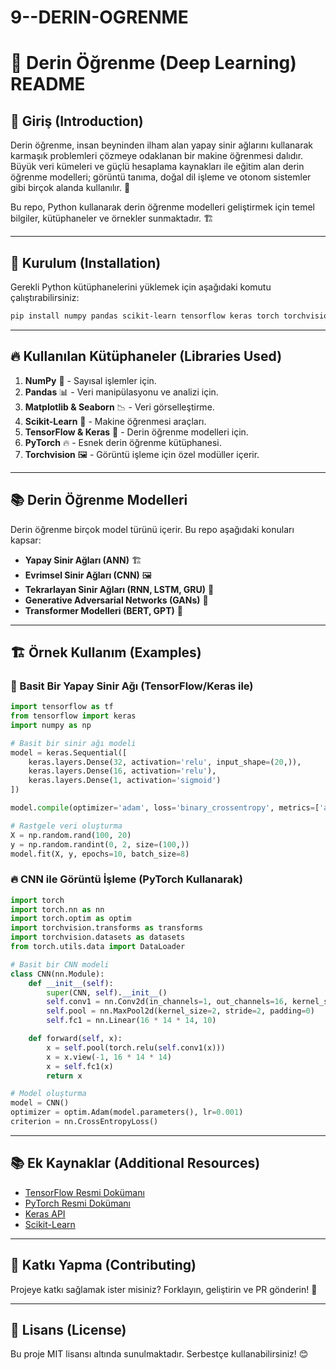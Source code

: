 # 9--DERIN-OGRENME

# 🧠 Derin Öğrenme (Deep Learning) README

## 📌 Giriş (Introduction)
Derin öğrenme, insan beyninden ilham alan yapay sinir ağlarını kullanarak karmaşık problemleri çözmeye odaklanan bir makine öğrenmesi dalıdır.
Büyük veri kümeleri ve güçlü hesaplama kaynakları ile eğitim alan derin öğrenme modelleri; görüntü tanıma, doğal dil işleme ve otonom sistemler gibi birçok alanda kullanılır. 🚀

Bu repo, Python kullanarak derin öğrenme modelleri geliştirmek için temel bilgiler, kütüphaneler ve örnekler sunmaktadır. 🏗️

---

## 🚀 Kurulum (Installation)
Gerekli Python kütüphanelerini yüklemek için aşağıdaki komutu çalıştırabilirsiniz:

```bash
pip install numpy pandas scikit-learn tensorflow keras torch torchvision matplotlib seaborn
```

---

## 🔥 Kullanılan Kütüphaneler (Libraries Used)

1. **NumPy** 🔢 - Sayısal işlemler için.
2. **Pandas** 📊 - Veri manipülasyonu ve analizi için.
3. **Matplotlib & Seaborn** 📉 - Veri görselleştirme.
4. **Scikit-Learn** 🤖 - Makine öğrenmesi araçları.
5. **TensorFlow & Keras** 🧠 - Derin öğrenme modelleri için.
6. **PyTorch** 🔥 - Esnek derin öğrenme kütüphanesi.
7. **Torchvision** 🖼️ - Görüntü işleme için özel modüller içerir.

---

## 📚 Derin Öğrenme Modelleri
Derin öğrenme birçok model türünü içerir. Bu repo aşağıdaki konuları kapsar:

- **Yapay Sinir Ağları (ANN)** 🏗️
- **Evrimsel Sinir Ağları (CNN)** 🖼️
- **Tekrarlayan Sinir Ağları (RNN, LSTM, GRU)** 🔄
- **Generative Adversarial Networks (GANs)** 🎨
- **Transformer Modelleri (BERT, GPT)** 📜

---

## 🏗️ Örnek Kullanım (Examples)

### 📌 Basit Bir Yapay Sinir Ağı (TensorFlow/Keras ile)
```python
import tensorflow as tf
from tensorflow import keras
import numpy as np

# Basit bir sinir ağı modeli
model = keras.Sequential([
    keras.layers.Dense(32, activation='relu', input_shape=(20,)),
    keras.layers.Dense(16, activation='relu'),
    keras.layers.Dense(1, activation='sigmoid')
])

model.compile(optimizer='adam', loss='binary_crossentropy', metrics=['accuracy'])

# Rastgele veri oluşturma
X = np.random.rand(100, 20)
y = np.random.randint(0, 2, size=(100,))
model.fit(X, y, epochs=10, batch_size=8)
```

### 🔥 CNN ile Görüntü İşleme (PyTorch Kullanarak)
```python
import torch
import torch.nn as nn
import torch.optim as optim
import torchvision.transforms as transforms
import torchvision.datasets as datasets
from torch.utils.data import DataLoader

# Basit bir CNN modeli
class CNN(nn.Module):
    def __init__(self):
        super(CNN, self).__init__()
        self.conv1 = nn.Conv2d(in_channels=1, out_channels=16, kernel_size=3, stride=1, padding=1)
        self.pool = nn.MaxPool2d(kernel_size=2, stride=2, padding=0)
        self.fc1 = nn.Linear(16 * 14 * 14, 10)

    def forward(self, x):
        x = self.pool(torch.relu(self.conv1(x)))
        x = x.view(-1, 16 * 14 * 14)
        x = self.fc1(x)
        return x

# Model oluşturma
model = CNN()
optimizer = optim.Adam(model.parameters(), lr=0.001)
criterion = nn.CrossEntropyLoss()
```

---

## 📚 Ek Kaynaklar (Additional Resources)
- [TensorFlow Resmi Dokümanı](https://www.tensorflow.org/)
- [PyTorch Resmi Dokümanı](https://pytorch.org/)
- [Keras API](https://keras.io/)
- [Scikit-Learn](https://scikit-learn.org/)

---

## 📌 Katkı Yapma (Contributing)
Projeye katkı sağlamak ister misiniz? Forklayın, geliştirin ve PR gönderin! 🚀

---

## 📜 Lisans (License)
Bu proje MIT lisansı altında sunulmaktadır. Serbestçe kullanabilirsiniz! 😊

